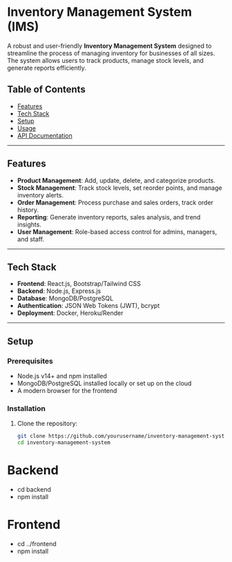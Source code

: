 # Inventory Management System (IMS)

A robust and user-friendly **Inventory Management System** designed to streamline the process of managing inventory for businesses of all sizes. The system allows users to track products, manage stock levels, and generate reports efficiently.

## Table of Contents
- [Features](#features)
- [Tech Stack](#tech-stack)
- [Setup](#setup)
- [Usage](#usage)
- [API Documentation](#api-documentation)

---

## Features
- **Product Management**: Add, update, delete, and categorize products.
- **Stock Management**: Track stock levels, set reorder points, and manage inventory alerts.
- **Order Management**: Process purchase and sales orders, track order history.
- **Reporting**: Generate inventory reports, sales analysis, and trend insights.
- **User Management**: Role-based access control for admins, managers, and staff.

---

## Tech Stack
- **Frontend**: React.js, Bootstrap/Tailwind CSS
- **Backend**: Node.js, Express.js
- **Database**: MongoDB/PostgreSQL
- **Authentication**: JSON Web Tokens (JWT), bcrypt
- **Deployment**: Docker, Heroku/Render

---

## Setup

### Prerequisites
- Node.js v14+ and npm installed
- MongoDB/PostgreSQL installed locally or set up on the cloud
- A modern browser for the frontend

### Installation
1. Clone the repository:
   ```bash
   git clone https://github.com/yourusername/inventory-management-system.git
   cd inventory-management-system
# Backend
- cd backend
- npm install

# Frontend
- cd ../frontend
- npm install
